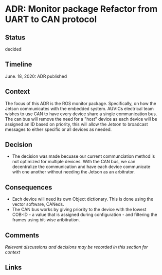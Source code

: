 # ADR: Monitor package Refactor from UART to CAN protocol

## Status
decided

## Timeline 
June. 18, 2020: ADR published

## Context
The focus of this ADR is the ROS monitor package. Specifically, on how the Jetson communicates with the embedded system. AUVICs electrical team wishes to use CAN to have every device share a single communication bus. The can bus will remove the need for a "host" device as each device will be assigned an ID based on priority, this will allow the Jetson to broadcast messages to either specific or all devices as needed.

## Decision
- The decision was made becuase our current communciation method is not optimized for multiple devices. With the CAN bus, we can decentralize the communication and have each device communicate with one another without needing the Jetson as an arbitrator.

## Consequences 
- Each device will need its own Object dictionary. This is done using the vector software, CANeds.
- The CAN bus works by giving priority to the device with the lowest COB-ID - a value that is assigned during configuration - and filtering the frames using bit-wise aribitration. 

## Comments
_Relevant discussions and decisions may be recorded in this section for context_

## Links

